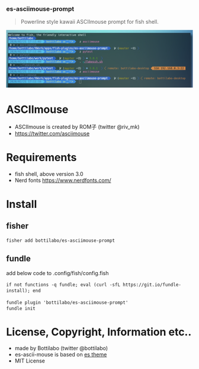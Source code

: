 ### es-asciimouse-prompt
> Powerline style kawaii ASCIImouse prompt for fish shell.

![screenshot](es-asciimouse-prompt.png)

# ASCIImouse
- ASCIImouse is created by ROM子 (twitter @riv_mk)
- https://twitter.com/asciimouse 

# Requirements
- fish shell, above version 3.0
- Nerd fonts https://www.nerdfonts.com/

# Install
 
## fisher
```
fisher add bottilabo/es-asciimouse-prompt
```

## fundle
add below code to .config/fish/config.fish
```
if not functions -q fundle; eval (curl -sfL https://git.io/fundle-install); end

fundle plugin 'bottilabo/es-asciimouse-prompt'
fundle init
```

# License, Copyright, Information etc..
- made by Bottilabo (twitter @bottilabo)
- es-ascii-mouse is based on [es theme](https://github.com/oh-my-fish/theme-es)
- MIT License 
